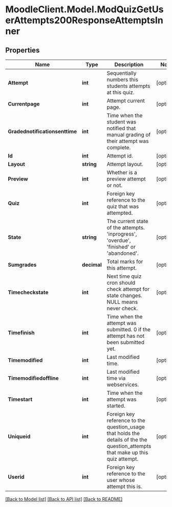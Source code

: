 # MoodleClient.Model.ModQuizGetUserAttempts200ResponseAttemptsInner

## Properties

Name | Type | Description | Notes
------------ | ------------- | ------------- | -------------
**Attempt** | **int** | Sequentially numbers this students attempts at this quiz. | [optional] 
**Currentpage** | **int** | Attempt current page. | [optional] 
**Gradednotificationsenttime** | **int** | Time when the student was notified that manual grading of their attempt was complete. | [optional] 
**Id** | **int** | Attempt id. | [optional] 
**Layout** | **string** | Attempt layout. | [optional] 
**Preview** | **int** | Whether is a preview attempt or not. | [optional] 
**Quiz** | **int** | Foreign key reference to the quiz that was attempted. | [optional] 
**State** | **string** | The current state of the attempts. &#39;inprogress&#39;,                                                 &#39;overdue&#39;, &#39;finished&#39; or &#39;abandoned&#39;. | [optional] 
**Sumgrades** | **decimal** | Total marks for this attempt. | [optional] 
**Timecheckstate** | **int** | Next time quiz cron should check attempt for                                                         state changes.  NULL means never check. | [optional] 
**Timefinish** | **int** | Time when the attempt was submitted.                                                     0 if the attempt has not been submitted yet. | [optional] 
**Timemodified** | **int** | Last modified time. | [optional] 
**Timemodifiedoffline** | **int** | Last modified time via webservices. | [optional] 
**Timestart** | **int** | Time when the attempt was started. | [optional] 
**Uniqueid** | **int** | Foreign key reference to the question_usage that holds the                                                     details of the the question_attempts that make up this quiz                                                     attempt. | [optional] 
**Userid** | **int** | Foreign key reference to the user whose attempt this is. | [optional] 

[[Back to Model list]](../README.md#documentation-for-models) [[Back to API list]](../README.md#documentation-for-api-endpoints) [[Back to README]](../README.md)

